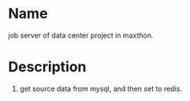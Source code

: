 
Name
====

 job server of data center project in maxthon.


Description
===========

1. get source data from mysql, and then set to redis.


